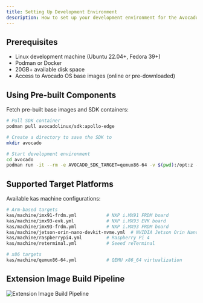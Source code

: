 ```yaml
---
title: Setting Up Development Environment
description: How to set up your development environment for the Avocado SDK.
---
```


## Prerequisites

- Linux development machine (Ubuntu 22.04+, Fedora 39+)
- Podman or Docker
- 20GB+ available disk space
- Access to Avocado OS base images (online or pre-downloaded)

## Using Pre-built Components

Fetch pre-built base images and SDK containers:

```bash
# Pull SDK container
podman pull avocadolinux/sdk:apollo-edge

# Create a directory to save the SDK to
mkdir avocado

# Start development environment
cd avocado
podman run -it --rm -e AVOCADO_SDK_TARGET=qemux86-64 -v $(pwd):/opt:z --entrypoint entrypoint.sh avocadolinux/sdk:apollo-edge /bin/bash
```

## Supported Target Platforms

Available kas machine configurations:

```bash
# Arm-based targets
kas/machine/imx91-frdm.yml           # NXP i.MX91 FRDM board
kas/machine/imx93-evk.yml            # NXP i.MX93 EVK board  
kas/machine/imx93-frdm.yml           # NXP i.MX93 FRDM board
kas/machine/jetson-orin-nano-devkit-nvme.yml  # NVIDIA Jetson Orin Nano
kas/machine/raspberrypi4.yml         # Raspberry Pi 4
kas/machine/reterminal.yml           # Seeed reTerminal

# x86 targets  
kas/machine/qemux86-64.yml           # QEMU x86_64 virtualization
```

## Extension Image Build Pipeline

![Extension Image Build Pipeline](../../assets/sdkcontainer.png)
